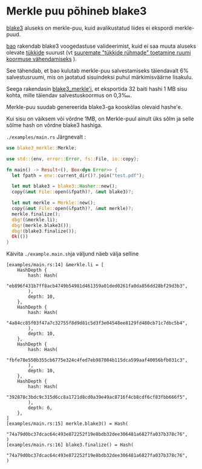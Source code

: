 # Merkle puu põhineb blake3

[blake3](https://github.com/BLAKE3-team/BLAKE3) aluseks on merkle-puu, kuid avalikustatud liides ei ekspordi merkle-puud.

[bao](https://github.com/oconnor663/bao) rakendab blake3 voogedastuse valideerimist, kuid ei saa muuta aluseks olevate [tükkide](https://github.com/oconnor663/bao/issues/34) suurust (vt [suuremate "tükkide rühmade" toetamine ruumi koormuse vähendamiseks](https://github.com/oconnor663/bao/issues/34) ).

See tähendab, et bao kulutab merkle-puu salvestamiseks täiendavalt 6% salvestusruumi, mis on jaotatud sisuindeksi puhul märkimisväärne lisakulu.

Seega rakendasin [blake3_merkle'i](https://github.com/rmw-lib/blake3_merkle), et eksportida 32 baiti hashi 1 MB sisu kohta, mille täiendav salvestuskoormus on 0,3‱.

Merkle-puu suudab genereerida blake3-ga kooskõlas olevaid hashe'e.

Kui sisu on väiksem või võrdne 1MB, on Merkle-puul ainult üks sõlm ja selle sõlme hash on võrdne blake3 hashiga.

`./examples/main.rs` Järgnevalt :

```rust
use blake3_merkle::Merkle;

use std::{env, error::Error, fs::File, io::copy};

fn main() -> Result<(), Box<dyn Error>> {
  let fpath = env::current_dir()?.join("test.pdf");

  let mut blake3 = blake3::Hasher::new();
  copy(&mut File::open(&fpath)?, &mut blake3)?;

  let mut merkle = Merkle::new();
  copy(&mut File::open(&fpath)?, &mut merkle)?;
  merkle.finalize();
  dbg!(&merkle.li);
  dbg!(merkle.blake3());
  dbg!(blake3.finalize());
  Ok(())
}
```

Käivita `./example.main.sh`ja väljund näeb välja selline

```
[examples/main.rs:14] &merkle.li = [
    HashDepth {
        hash: Hash(
            "eb896f431b7ff8acb4749b54981d461359a01ded0261fa0da856dd28bf29d3b3",
        ),
        depth: 10,
    },
    HashDepth {
        hash: Hash(
            "4a84cc85f03f47a7c32755f8d9d81c5d3f3e04548ee8129fd480cb71c7dbc5b4",
        ),
        depth: 10,
    },
    HashDepth {
        hash: Hash(
            "fbfe78e550b355cb6775e324c4fed7eb987084b115dca599aaf40056bfb031c3",
        ),
        depth: 10,
    },
    HashDepth {
        hash: Hash(
            "392878c3bdc9c315d6cc8a1721d8cd0a39e49ac8716f4cb8cdf6cf83fbb666f5",
        ),
        depth: 6,
    },
]
[examples/main.rs:15] merkle.blake3() = Hash(
    "74a79d0bc37dcac64c493e872252f19e8bdb32dee306481a6827fa037b378c76",
)
[examples/main.rs:16] blake3.finalize() = Hash(
    "74a79d0bc37dcac64c493e872252f19e8bdb32dee306481a6827fa037b378c76",
)
```